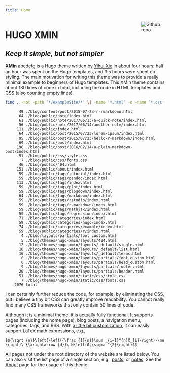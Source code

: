 ```yaml
---
title: Home
---
```


[<img src="https://simpleicons.org/icons/github.svg" style="max-width:15%;min-width:40px;float:right;" alt="Github repo" />](https://github.com/yihui/hugo-xmin)

# HUGO XMIN

## _Keep it simple, but not simpler_

**XMin** abcdefg is a Hugo theme written by [Yihui Xie](https://yihui.name) in about four hours: half an hour was spent on the Hugo templates, and 3.5 hours were spent on styling. The main motivation for writing this theme was to provide a really minimal example to beginners of Hugo templates. This XMin theme contains about 130 lines of code in total, including the code in HTML templates and CSS (also counting empty lines).


```bash
find . -not -path '*/exampleSite/*' \( -name '*.html' -o -name '*.css' \) | xargs wc -l
```

```
      49 ./blog/content/post/2015-07-23-r-rmarkdown.html
      64 ./blog/public/note/index.html
      61 ./blog/public/note/2017/06/13/a-quick-note/index.html
      56 ./blog/public/note/2017/06/14/another-note/index.html
     111 ./blog/public/index.html
      64 ./blog/public/post/2015/07/23/lorem-ipsum/index.html
      95 ./blog/public/post/2015/07/23/hello-r-markdown/index.html
      69 ./blog/public/post/index.html
     198 ./blog/public/post/2016/02/14/a-plain-markdown-post/index.html
      51 ./blog/public/css/style.css
       7 ./blog/public/css/fonts.css
      46 ./blog/public/404.html
     151 ./blog/public/about/index.html
      59 ./blog/public/tags/tutorial/index.html
      59 ./blog/public/tags/pandoc/index.html
     113 ./blog/public/tags/index.html
      59 ./blog/public/tags/plot/index.html
      59 ./blog/public/tags/blogdown/index.html
      64 ./blog/public/tags/markdown/index.html
      59 ./blog/public/tags/rstudio/index.html
      59 ./blog/public/tags/r-markdown/index.html
      59 ./blog/public/tags/mathjax/index.html
      59 ./blog/public/tags/regression/index.html
      71 ./blog/public/categories/index.html
      59 ./blog/public/categories/hugo/index.html
      74 ./blog/public/categories/example/index.html
      59 ./blog/public/categories/r/index.html
       4 ./blog/layouts/partials/foot_custom.html
       5 ./blog/themes/hugo-xmin/layouts/404.html
      12 ./blog/themes/hugo-xmin/layouts/_default/single.html
      18 ./blog/themes/hugo-xmin/layouts/_default/list.html
      16 ./blog/themes/hugo-xmin/layouts/_default/terms.html
       0 ./blog/themes/hugo-xmin/layouts/partials/foot_custom.html
       0 ./blog/themes/hugo-xmin/layouts/partials/head_custom.html
       9 ./blog/themes/hugo-xmin/layouts/partials/footer.html
      20 ./blog/themes/hugo-xmin/layouts/partials/header.html
      51 ./blog/themes/hugo-xmin/static/css/style.css
       7 ./blog/themes/hugo-xmin/static/css/fonts.css
    2076 total
```

I can certainly further reduce the code, for example, by eliminating the CSS, but I believe a tiny bit CSS can greatly improve readability. You cannot really find many CSS frameworks that only contain 50 lines of code.

Although it is a minimal theme, it is actually fully functional. It supports pages (including the home page), blog posts, a navigation menu, categories, tags, and RSS. With [a little bit customization](https://github.com/yihui/hugo-xmin/blob/master/exampleSite/layouts/partials/foot_custom.html), it can easily support LaTeX math expressions, e.g.,

`$${\sqrt {n}}\left(\left({\frac {1}{n}}\sum _{i=1}^{n}X_{i}\right)-\mu \right)\ {\xrightarrow {d}}\ N\left(0,\sigma ^{2}\right)$$`

All pages not under the root directory of the website are listed below. You can also visit the list page of a single section, e.g., [posts](/post/), or [notes](/note/). See the [About](/about/) page for the usage of this theme.
